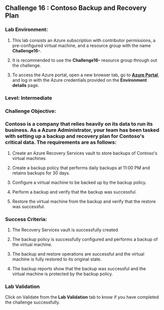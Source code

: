 ## Challenge 16 : Contoso Backup and Recovery Plan

### **Lab Environment:** 

1. This lab consists an Azure subscription with contributor permissions, a pre-configured virtual machine, and a resource group with the name **Challenge16-<inject key="DeploymentID" enableCopy="false"/>**.

2. It is recommended to use the **Challenge16-<inject key="DeploymentID" enableCopy="false"/>** resource group through out the challenge.

3. To access the Azure portal, open a new browser tab, go to **[Azure Portal](https://portal.azure.com)**, and log in with the Azure credentials provided on the **Environment details** page.

### **Level:**  Intermediate

### **Challenge Objective:**

### Contoso is a company that relies heavily on its data to run its business. As a Azure Administrator, your team has been tasked with setting up a backup and recovery plan for Contoso's critical data. The requirements are as follows:

1. Create an Azure Recovery Services vault to store backups of Contoso's virtual machines

1. Create a backup policy that performs daily backups at 11:00 PM and retains backups for 30 days.

1. Configure a virtual machine to be backed up by the backup policy.

1. Perform a backup and verify that the backup was successful.

1. Restore the virtual machine from the backup and verify that the restore was successful.

### Success Criteria:

1. The Recovery Services vault is successfully created

1. The backup policy is successfully configured and performs a backup of the virtual machine.

1. The backup and restore operations are successful and the virtual machine is fully restored to its original state.

1. The backup reports show that the backup was successful and the virtual machine is protected by the backup policy.

### Lab Validation

Click on Validate from the **Lab Validation** tab to know if you have completed the challenge successfully.



